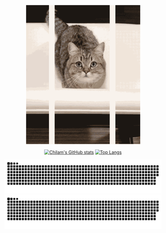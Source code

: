 
<div align=center>
  <img src="https://raw.githubusercontent.com/ch1lam/ch1lam/main/cat.gif" />
  
  [![Chilam's GitHub stats](https://github-readme-stats.vercel.app/api?username=ch1lam&count_private=true&show_icons=true&icon_color=805AD5&text_color=718096&bg_color=ffffff&hide_title=true&hide_border=true)]()
  [![Top Langs](https://github-readme-stats.vercel.app/api/top-langs/?username=ch1lam&layout=compact&langs_count=10&hide_title=true&hide_border=true)]()

  ![github contribution grid snake animation](https://raw.githubusercontent.com/ch1lam/ch1lam/output/github-contribution-grid-snake-dark.svg#gh-dark-mode-only)![github contribution grid snake animation](https://raw.githubusercontent.com/ch1lam/ch1lam/output/github-contribution-grid-snake.svg#gh-light-mode-only)
</div>


